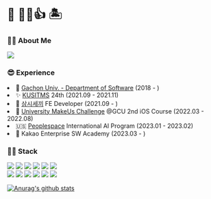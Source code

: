 # 🌴 👋😀👍 🏝
### 🙋‍♂️ About Me
<a href="https://quaint-catsup-1e2.notion.site/500c2f7cd418408ebb6116505e0ce104"><img src="https://img.shields.io/badge/Notion-000000?style=for-the-badge&logo=notion&logoColor=white"/></a>

### 😎 Experience
  <li>🏫 <a href="https://sw.gachon.ac.kr/cms/">Gachon Univ. - Department of Software</a> (2018 - )</li>
  <li>✨ <a href="https://cafe.naver.com/kusitms">KUSITMS</a> 24th (2021.09 - 2021.11)</li>
  <li>🍚 <a href="https://github.com/samshiSekki">삼시세끼</a> FE Developer (2021.09 - )</li>
  <li>📱 <a href="https://www.makeus.in/umc">University MakeUs Challenge</a> @GCU 2nd iOS Course (2022.03 - 2022.08)</li>
  <li>🇺🇸 <a href="https://peoplespace.us/">Peoplespace</a> International AI Program (2023.01 - 2023.02)</li>
  <li>🍫 Kakao Enterprise SW Academy (2023.03 - )</li>
  
### 👨‍💻 Stack
<img src="https://img.shields.io/badge/HTML5-E34F26?style=flat-square&logo=HTML5&logoColor=white"/></a>
<img src="https://img.shields.io/badge/CSS3-1572B6?style=flat-square&logo=CSS3&logoColor=white"/></a>
<img src="https://img.shields.io/badge/JavaScript-F7DF1E?style=flat-square&logo=JavaScript&logoColor=white"/></a>
<img src="https://img.shields.io/badge/TypeScript-3178C6?style=flat-square&logo=TypeScript&logoColor=white"/></a>
<img src="https://img.shields.io/badge/React-61DAFB?style=flat-square&logo=React&logoColor=white"/></a>
<img src="https://img.shields.io/badge/react_native-%2320232a.svg?style=flat-square&logo=react&logoColor=%2361DAFB"/></a>
<br/>
<img src="https://img.shields.io/badge/Swift-F05138?style=flat-square&logo=Swift&logoColor=white"/></a>
<img src="https://img.shields.io/badge/C-A8B9CC?style=flat-square&logo=C&logoColor=white"/></a>
<img src="https://img.shields.io/badge/Java-007396?style=flat-square&logo=Java&logoColor=white"/></a>
<img src="https://img.shields.io/badge/Arduino-00979D?style=flat-square&logo=Arduino&logoColor=white"/></a>
<img src="https://img.shields.io/badge/MySQL-4479A1?style=flat-square&logo=MySQL&logoColor=white"/></a>
<img src="https://img.shields.io/badge/Python-3776AB?style=flat-square&logo=Python&logoColor=white"/></a>
  
  [![Anurag's github stats](https://github-readme-stats.vercel.app/api?username=xongjaemin)](https://github.com/anuraghazra/github-readme-stats) <br/>
  

